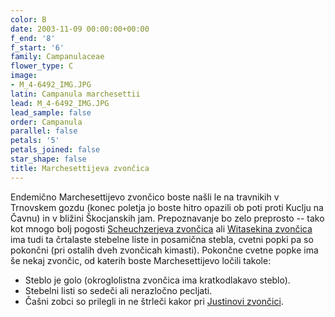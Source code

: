 ```yaml
---
color: B
date: 2003-11-09 00:00:00+00:00
f_end: '8'
f_start: '6'
family: Campanulaceae
flower_type: C
image:
- M_4-6492_IMG.JPG
latin: Campanula marchesettii
lead: M_4-6492_IMG.JPG
lead_sample: false
order: Campanula
parallel: false
petals: '5'
petals_joined: false
star_shape: false
title: Marchesettijeva zvončica
---
```

Endemično Marchesettijevo zvončico boste našli le na travnikih v Trnovskem gozdu (konec poletja jo boste hitro opazili ob poti proti Kuclju na Čavnu) in v bližini Škocjanskih jam. Prepoznavanje bo zelo preprosto -- tako kot mnogo bolj pogosti [Scheuchzerjeva zvončica](../campanulascheuchzeri/) ali [Witasekina zvončica](../campanulawitasekiana/) ima tudi ta črtalaste stebelne liste in posamična stebla, cvetni popki pa so pokončni (pri ostalih dveh zvončicah kimasti). Pokončne cvetne popke ima še nekaj zvončic, od katerih boste Marchesettijevo ločili takole:

-   Steblo je golo (okroglolistna zvončica ima kratkodlakavo steblo).
-   Stebelni listi so sedeči ali nerazločno pecljati.
-   Čašni zobci so prilegli in ne štrleči kakor pri [Justinovi zvončici](../campanulajustiniana/).
